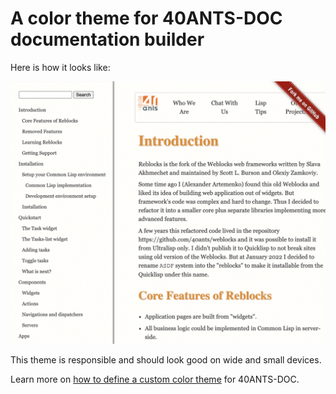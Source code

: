 A color theme for 40ANTS-DOC documentation builder
==================================================

Here is how it looks like:

![](images/theme-example.png)

This theme is responsible and should look good on wide and small devices.

Learn more on [how to define a custom color theme][custom]
for 40ANTS-DOC.

[custom]: https://40ants.com/doc/#x-2840ANTS-DOC-2FTHEMES-2FDOCS-3A-3A-40DEFINING-A-THEME-2040ANTS-DOC-2FLOCATIVES-3ASECTION-29 

